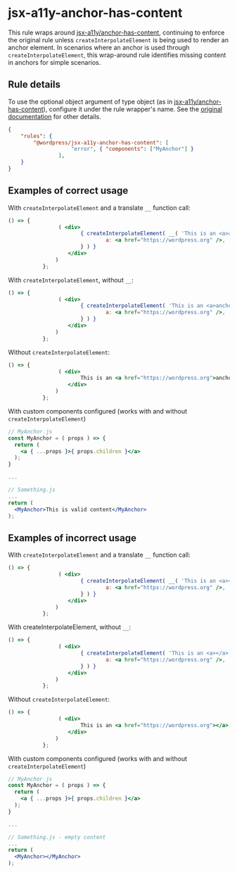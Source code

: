 # jsx-a11y-anchor-has-content

This rule wraps around [jsx-a11y/anchor-has-content](https://github.com/jsx-eslint/eslint-plugin-jsx-a11y/blob/main/docs/rules/anchor-has-content.md), continuing to enforce the original rule unless `createInterpolateElement` is being used to render an anchor element.
In scenarios where an anchor is used through `createInterpolateElement`, this wrap-around rule identifies missing content in anchors for simple scenarios.

## Rule details

To use the optional object argument of type object (as in [jsx-a11y/anchor-has-content](https://github.com/jsx-eslint/eslint-plugin-jsx-a11y/blob/main/docs/rules/anchor-has-content.md)), configure it under the rule wrapper's name. See the [original documentation](https://github.com/jsx-eslint/eslint-plugin-jsx-a11y/blob/main/docs/rules/anchor-has-content.md) for other details.

```json
{
    "rules": {
        "@wordpress/jsx-a11y-anchor-has-content": [
					"error", { "components": ["MyAnchor"] }
				],
    }
}
```

## Examples of correct usage

With `createInterpolateElement` and a translate `__` function call:

```jsx
() => {
				( <div>
					   { createInterpolateElement( __( 'This is an <a>anchor with content</a>.' ), {
							   a: <a href="https://wordpress.org" />,
					   } ) }
				   </div>
			   )
		   };
```

With `createInterpolateElement`, without `__`:

```jsx
() => {
				( <div>
					   { createInterpolateElement( 'This is an <a>anchor with content</a>.', {
							   a: <a href="https://wordpress.org" />,
					   } ) }
				   </div>
			   )
		   };
```

Without `createInterpolateElement`:

```jsx
() => {
				( <div>
					   This is an <a href="https://wordpress.org">anchor with content</a>
				   </div>
			   )
		   };
```

With custom components configured (works with and without `createInterpolateElement`)

```jsx
// MyAnchor.js
const MyAnchor = ( props ) => {
  return (
    <a { ...props }>{ props.children }</a>
  );
}

...

// Something.js
...
return (
  <MyAnchor>This is valid content</MyAnchor>
);
```

## Examples of incorrect usage

With `createInterpolateElement` and a translate `__` function call:

```jsx
() => {
				( <div>
					   { createInterpolateElement( __( 'This is an <a></a>.' ), {
							   a: <a href="https://wordpress.org" />,
					   } ) }
				   </div>
			   )
		   };
```

With createInterpolateElement, without `__`:

```jsx
() => {
				( <div>
					   { createInterpolateElement( 'This is an <a></a>.', {
							   a: <a href="https://wordpress.org" />,
					   } ) }
				   </div>
			   )
		   };
```

Without `createInterpolateElement`:

```jsx
() => {
				( <div>
					   This is an <a href="https://wordpress.org"></a>
				   </div>
			   )
		   };
```

With custom components configured (works with and without `createInterpolateElement`)

```jsx
// MyAnchor.js
const MyAnchor = ( props ) => {
  return (
    <a { ...props }>{ props.children }</a>
  );
}

...

// Something.js - empty content
...
return (
  <MyAnchor></MyAnchor>
);
```
